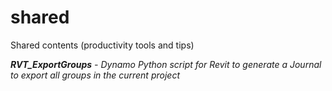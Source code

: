 # shared
Shared contents (productivity tools and tips)


 ***RVT_ExportGroups** - Dynamo Python script for Revit to generate a Journal to export all groups in the current project*

